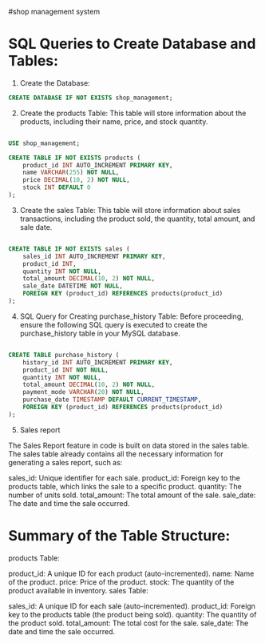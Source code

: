 #shop management system 

# SQL Queries to Create Database and Tables:
1. Create the Database:
```sql
CREATE DATABASE IF NOT EXISTS shop_management;
```
2. Create the products Table:
This table will store information about the products, including their name, price, and stock quantity.

```sql

USE shop_management;

CREATE TABLE IF NOT EXISTS products (
    product_id INT AUTO_INCREMENT PRIMARY KEY,
    name VARCHAR(255) NOT NULL,
    price DECIMAL(10, 2) NOT NULL,
    stock INT DEFAULT 0
);
```
3. Create the sales Table:
This table will store information about sales transactions, including the product sold, the quantity, total amount, and sale date.

```sql

CREATE TABLE IF NOT EXISTS sales (
    sales_id INT AUTO_INCREMENT PRIMARY KEY,
    product_id INT,
    quantity INT NOT NULL,
    total_amount DECIMAL(10, 2) NOT NULL,
    sale_date DATETIME NOT NULL,
    FOREIGN KEY (product_id) REFERENCES products(product_id)
);
```

4. SQL Query for Creating purchase_history Table:
Before proceeding, ensure the following SQL query is executed to create the purchase_history table in your MySQL database.

```sql

CREATE TABLE purchase_history (
    history_id INT AUTO_INCREMENT PRIMARY KEY,
    product_id INT NOT NULL,
    quantity INT NOT NULL,
    total_amount DECIMAL(10, 2) NOT NULL,
    payment_mode VARCHAR(20) NOT NULL,
    purchase_date TIMESTAMP DEFAULT CURRENT_TIMESTAMP,
    FOREIGN KEY (product_id) REFERENCES products(product_id)
);
```
5. Sales report

The Sales Report feature in code is built on data stored in the sales table. The sales table already contains all the necessary information for generating a sales report, such as:

sales_id: Unique identifier for each sale.
product_id: Foreign key to the products table, which links the sale to a specific product.
quantity: The number of units sold.
total_amount: The total amount of the sale.
sale_date: The date and time the sale occurred.

# Summary of the Table Structure:
products Table:

product_id: A unique ID for each product (auto-incremented).
name: Name of the product.
price: Price of the product.
stock: The quantity of the product available in inventory.
sales Table:

sales_id: A unique ID for each sale (auto-incremented).
product_id: Foreign key to the products table (the product being sold).
quantity: The quantity of the product sold.
total_amount: The total cost for the sale.
sale_date: The date and time the sale occurred.
